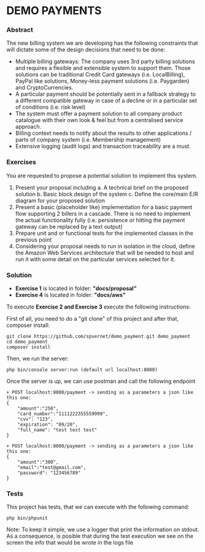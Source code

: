 # DEMO PAYMENTS

### Abstract
The new billing system we are developing has the following constraints that will dictate some of
the design decisions that need to be done:
- Multiple billing gateways: The company uses 3rd party billing solutions and requires a flexible
and extensible system to support them. Those solutions can be traditional Credit Card
gateways (i.e. LocalBilling), PayPal like solutions, Money-less payment solutions (i.e.
Paygarden) and CryptoCurrencies.
- A particular payment should be potentially sent in a fallback strategy to a different
compatible gateway in case of a decline or in a particular set of conditions (i.e. risk level)
- The system must offer a payment solution to all company product catalogue with their own
look & feel but from a centralised service approach.
- Billing context needs to notify about the results to other applications / parts of company
system (i.e. Membership management)
- Extensive logging (audit logs) and transaction traceability are a must.

### Exercises

You are requested to propose a potential solution to implement this system.
1. Present your proposal including
a. A technical brief on the proposed solution
b. Basic block design of the system
c. Define the core/main E/R diagram for your proposed solution
2. Present a basic (placeholder like) implementation for a basic payment flow supporting 2
billers in a cascade. There is no need to implement the actual functionality fully (i.e.
persistence or hitting the payment gateway can be replaced by a text output)
3. Prepare unit and or functional tests for the implemented classes in the previous point
4. Considering your proposal needs to run in isolation in the cloud, define the Amazon Web
Services architecture that will be needed to host and run it with some detail on the
particular services selected for it.

### Solution

- **Exercise 1** is located in folder: **"docs/proposal"**
- **Exercise 4** is located in folder: **"docs/aws"**

To execute **Exercise 2 and Exercise 3** execute the following instructions:

First of all, you need to do a "git clone" of this project and after that, composer install:
```
git clone https://github.com/spvernet/demo_payment.git demo_payment
cd demo_payment
composer install
```
Then, we run the server:
```
php bin/console server:run (default url localhost:8000)
```
Once the server is up, we can use postman and call the following endpoint 

```
+ POST localhost:8000/payment -> sending as a parameters a json like this one: 
{
	"amount":"250",
	"card_number":"1111222355559999",
	"cvv": "123",
	"expiration": "09/20",
	"full_name": "test test test"
}

+ POST localhost:8000/payment -> sending as a parameters a json like this one: 
{
	"amount":"300",
	"email":"test@gmail.com",
	"password": "123456789"
}

```

### Tests
This project has tests, that we can execute with the following command:

```
php bin/phpunit 
```
Note: To keep it simple, we use a logger that print the information on stdout.
As a consequence, is posible that during the test execution we see on the screen the info that would be wrote in the logs file   
